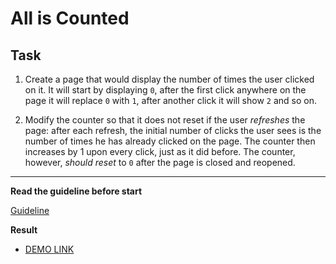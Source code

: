 # All is Counted

## Task

1. Create a page that would display the number of times the user clicked on it. It will start by displaying `0`, after the first click anywhere on the page it will replace `0` with `1`, after another click it will show `2` and so on.

2. Modify the counter so that it does not reset if the user _refreshes_ the page: after each refresh, the initial number of clicks the user sees is the number of times he has already clicked on the page. The counter then increases by 1 upon every click, just as it did before. The counter, however, _should reset_ to `0` after the page is closed and reopened.

---
**Read the guideline before start**

[Guideline](https://github.com/mate-academy/js_task-DOM-guideline)

**Result**

- [DEMO LINK](https://jhunt05.github.io/js_all-is-counted-DOM/)
